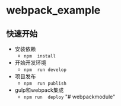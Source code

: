 # webpack_example

## 快速开始
- 安装依赖
  + `npm  install`
- 开始开发环境
  + `npm  run develop`
- 项目发布
  + `npm  run publish`
- gulp和webpack集成
  + `npm run  deploy`
"# webpackmodule" 
